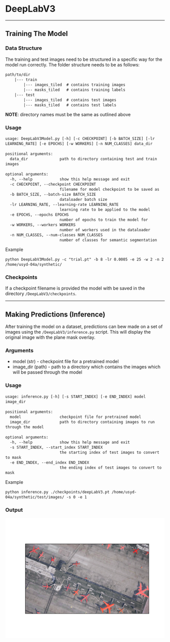 # DeepLabV3

---

## Training The Model

### Data Structure
The training and test images need to be structured in a specific way for the model run correctly.
The folder structure needs to be as follows:
```text
path/to/dir
    |--- train
        |--- images_tiled  # contains training images
        |--- masks_tiled   # contains training labels
    |--- test
        |--- images_tiled  # contains test images
        |--- masks_tiled   # contains test labels
```
**NOTE**: directory names must be the same as outlined above

### Usage
```commandline
usage: DeepLabV3Model.py [-h] [-c CHECKPOINT] [-b BATCH_SIZE] [-lr LEARNING_RATE] [-e EPOCHS] [-w WORKERS] [-n NUM_CLASSES] data_dir

positional arguments:
  data_dir              path to directory containing test and train images

optional arguments:
  -h, --help            show this help message and exit
  -c CHECKPOINT, --checkpoint CHECKPOINT
                        filename for model checkpoint to be saved as
  -b BATCH_SIZE, --batch-size BATCH_SIZE
                        dataloader batch size
  -lr LEARNING_RATE, --learning-rate LEARNING_RATE
                        learning rate to be applied to the model
  -e EPOCHS, --epochs EPOCHS
                        number of epochs to train the model for
  -w WORKERS, --workers WORKERS
                        number of workers used in the dataloader
  -n NUM_CLASSES, --num-classes NUM_CLASSES
                        number of classes for semantic segmentation

```

Example
```commandline
python DeepLabV3Model.py -c "trial.pt" -b 8 -lr 0.0005 -e 25 -w 2 -n 2 /home/usyd-04a/synthetic/
```
### Checkpoints
If a checkpoint filename is provided the model with be saved in the directory `/DeepLabV3/checkpoints`.

---

## Making Predictions (Inference)
After training the model on a dataset, predictions can bew made on a set of images using the `/DeepLabV3/inference.py` script.
This will display the original image with the plane mask overlay.

### Arguments
* model (str) - checkpoint file for a pretrained model
* image_dir (path) - path to a directory which contains the images which will be passed through the model

### Usage
```commandline
usage: inference.py [-h] [-s START_INDEX] [-e END_INDEX] model image_dir

positional arguments:
  model                 checkpoint file for pretrained model
  image_dir             path to directory containing images to run through the model

optional arguments:
  -h, --help            show this help message and exit
  -s START_INDEX, --start_index START_INDEX
                        the starting index of test images to convert to mask
  -e END_INDEX, --end_index END_INDEX
                        the ending index of test images to convert to mask

```

Example
```commandline
python inference.py ./checkpoints/deepLabV3.pt /home/usyd-04a/synthetic/test/images/ -s 0 -e 1
```

### Output
![Image](../assets/deepLabV3_inference.png "DeepLabV3 Prediction")